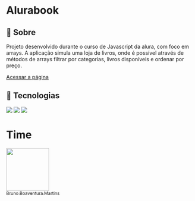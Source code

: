 <h1>Alurabook</h1>

<h2>🔖 Sobre</h2>
<p>Projeto desenvolvido durante o curso de Javascript da alura, com foco em arrays. A aplicação simula uma loja de livros, onde é possível através de métodos de arrays filtrar por categorias, livros disponíveis e ordenar por preço. </p>

[Acessar a página]( https://brunomartins.github.io/metodos-de-array/)

## 🚀 Tecnologias
<div>
  <img src="https://img.shields.io/badge/html5-%23E34F26.svg?style=for-the-badge&logo=html5&logoColor=white">
  <img src="http://img.shields.io/badge/css3-%231572B6.svg?style=for-the-badge&logo=css3&logoColor=white">
  <img src="https://img.shields.io/badge/javascript-%23323330.svg?style=for-the-badge&logo=javascript&logoColor=%23F7DF1E">
</div>

# Time
[<img loading="lazy" src="https://avatars.githubusercontent.com/u/152302844?v=4" width=115><br><sub>Bruno Boaventura Martins</sub>](https://github.com/BrunoMartins)
